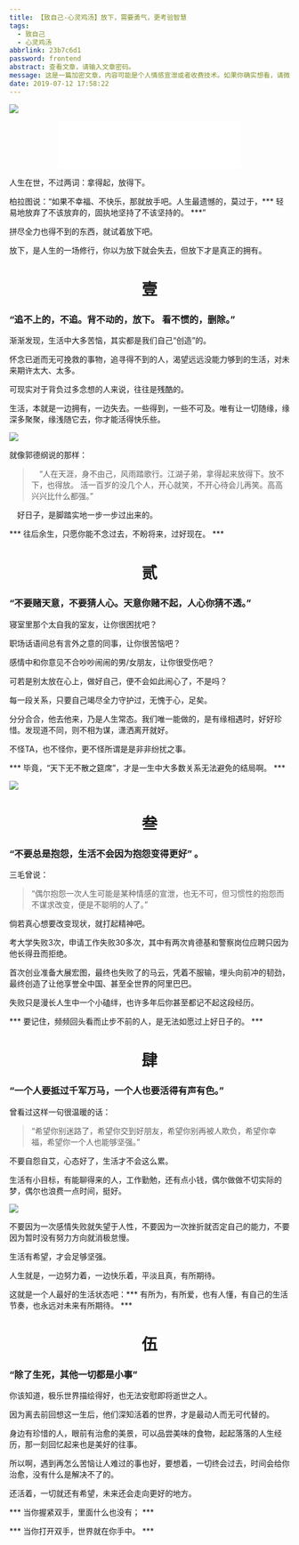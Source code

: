 ```yaml
---
title: 【致自己-心灵鸡汤】放下，需要勇气，更考验智慧
tags:
  - 致自己
  - 心灵鸡汤
abbrlink: 23b7c6d1
password: frontend
abstract: 查看文章，请输入文章密码。 
message: 这是一篇加密文章，内容可能是个人情感宣泄或者收费技术。如果你确实想看，请微信搜索公众号名称【无聊才读书呀】 或微信号：【zhaozfsite】回复关键字【博客密码】，获取文章密码。 
date: 2019-07-12 17:58:22
---
```


![](/assets/blogImg/201907122010.jpg)

<center><iframe frameborder="no" border="0" marginwidth="0" marginheight="0" width=330 height=86 src="//music.163.com/outchain/player?type=2&id=460378099&auto=1&height=66"></iframe></center>

人生在世，不过两词：拿得起，放得下。

柏拉图说：“如果不幸福、不快乐，那就放手吧。人生最遗憾的，莫过于，*** 轻易地放弃了不该放弃的，固执地坚持了不该坚持的。 ***”

拼尽全力也得不到的东西，就试着放下吧。

放下，是人生的一场修行，你以为放下就会失去，但放下才是真正的拥有。

<!--more-->

<center><h1>壹</h1></center>

### “追不上的，不追。背不动的，放下。 看不惯的，删除。”

渐渐发现，生活中大多苦恼，其实都是我们自己“创造”的。

怀念已逝而无可挽救的事物，追寻得不到的人，渴望远远没能力够到的生活，对未来期许太大、太多。

可现实对于背负过多念想的人来说，往往是残酷的。

生活，本就是一边拥有，一边失去。一些得到，一些不可及。唯有让一切随缘，缘深多聚聚，缘浅随它去，你才能活得快乐些。

![](/assets/blogImg/201907122049.jpg)

就像郭德纲说的那样：
> 　“人在天涯，身不由己，风雨踏歌行。江湖子弟，拿得起来放得下。放不下，也得放。
> 活一百岁的没几个人，开心就笑，不开心待会儿再笑。高高兴兴比什么都强。”

　好日子，是脚踏实地一步一步过出来的。

*** 往后余生，只愿你能不念过去，不盼将来，过好现在。 ***

<center><h1>贰</h1></center>

### “不要赌天意，不要猜人心。天意你赌不起，人心你猜不透。”

寝室里那个太自我的室友，让你很困扰吧？

职场话语间总有言外之意的同事，让你很苦恼吧？

感情中和你意见不合吵吵闹闹的男/女朋友，让你很受伤吧？

可若是别太放在心上，做好自己，便不会如此闹心了，不是吗？

每一段关系，只要自己竭尽全力守护过，无愧于心，足矣。

分分合合，他去他来，乃是人生常态。我们唯一能做的，是有缘相遇时，好好珍惜。发现道不同，则不相为谋，潇洒离开就好。

不怪TA，也不怪你，更不怪所谓是是非非纷扰之事。

*** 毕竟，“天下无不散之筵席”，才是一生中大多数关系无法避免的结局啊。 ***


![](/assets/blogImg/201907122051.jpg)

<center><h1>叁</h1></center>

### “不要总是抱怨，生活不会因为抱怨变得更好” 。

三毛曾说：
> “偶尔抱怨一次人生可能是某种情感的宣泄，也无不可，但习惯性的抱怨而不谋求改变，便是不聪明的人了。”

倘若真心想要改变现状，就打起精神吧。

考大学失败3次，申请工作失败30多次，其中有两次肯德基和警察岗位应聘只因为他长得丑而拒绝。

首次创业准备大展宏图，最终也失败了的马云，凭着不服输，埋头向前冲的韧劲，最终创造了让他享誉全中国、甚至全世界的阿里巴巴。

失败只是漫长人生中一个小磕绊，也许多年后你甚至都记不起这段经历。

*** 要记住，频频回头看而止步不前的人，是无法如愿过上好日子的。 ***

<center><h1>肆</h1></center>

### “一个人要抵过千军万马，一个人也要活得有声有色。”

曾看过这样一句很温暖的话：
> “希望你别迷路了，希望你交到好朋友，希望你别再被人欺负，希望你幸福，希望你一个人也能够坚强。”

不要自怨自艾，心态好了，生活才不会这么累。

生活有小目标，有能聊得来的人，工作勤勉，还有点小钱，偶尔做做不切实际的梦，偶尔也浪费一点时间，挺好。

![](/assets/blogImg/201907122053.jpg)

不要因为一次感情失败就失望于人性，不要因为一次挫折就否定自己的能力，不要因为暂时没有努力方向就消极怠慢。

生活有希望，才会足够坚强。

人生就是，一边努力着，一边快乐着，平淡且真，有所期待。

这就是一个人最好的生活状态吧：*** 有所为，有所爱，也有人懂，有自己的生活节奏，也永远对未来有所期待。 ***

<center><h1>伍</h1></center>

### “除了生死，其他一切都是小事”

你该知道，极乐世界描绘得好，也无法安慰即将逝世之人。

因为离去前回想这一生后，他们深知活着的世界，才是最动人而无可代替的。

身边有珍惜的人，眼前有治愈的美景，可以品尝美味的食物，起起落落的人生经历，那一刻回忆起来也是美好的往事。

所以啊，遇到再怎么苦恼让人难过的事也好，要想着，一切终会过去，时间会给你治愈，没有什么是解决不了的。

还活着，一切就还有希望，未来还会走向更好的地方。


*** 当你握紧双手，里面什么也没有； ***

*** 当你打开双手，世界就在你手中。 ***